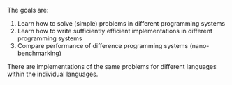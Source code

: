 The goals are:

1. Learn how to solve (simple) problems in different programming systems
2. Learn how to write sufficiently efficient implementations in different programming systems
3. Compare performance of difference programming systems (nano-benchmarking)

There are implementations of the same problems for different languages within the individual languages.